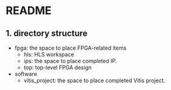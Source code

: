 # README

## 1. directory structure

- fpga: the space to place FPGA-related items
  - hls: HLS workspace
  - ips: the space to place completed IP.
  - top: top-level FPGA design
- software
  - vitis_project: the space to place completed Vitis project.

